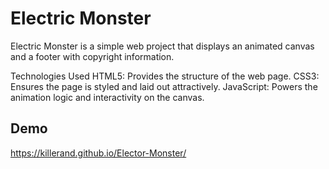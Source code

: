 # Electric Monster

Electric Monster is a simple web project that displays an animated canvas and a footer with copyright information.

Technologies Used
HTML5: Provides the structure of the web page.
CSS3: Ensures the page is styled and laid out attractively.
JavaScript: Powers the animation logic and interactivity on the canvas.

## Demo

 https://killerand.github.io/Elector-Monster/
 



